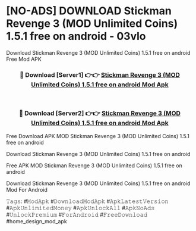 # [NO-ADS] DOWNLOAD Stickman Revenge 3 (MOD Unlimited Coins) 1.5.1 free on android - 03vlo
Download Stickman Revenge 3 (MOD Unlimited Coins) 1.5.1 free on android Free Mod APK

<div align="center">
<h3>🔴 Download [Server1] 👉👉 <a href="https://apk-comot.site?title=Stickman_Revenge_3_(MOD_Unlimited_Coins)_1.5.1_free_on_android">Stickman Revenge 3 (MOD Unlimited Coins) 1.5.1 free on android Mod Apk</a></h3><br>

<h3>🔴 Download [Server2] 👉👉 <a href="https://apk-comot.site?title=Stickman_Revenge_3_(MOD_Unlimited_Coins)_1.5.1_free_on_android">Stickman Revenge 3 (MOD Unlimited Coins) 1.5.1 free on android Mod Apk</a></h3>
</div>


Free Download APK MOD Stickman Revenge 3 (MOD Unlimited Coins) 1.5.1 free on android

Download Stickman Revenge 3 (MOD Unlimited Coins) 1.5.1 free on android 

Free APK MOD Stickman Revenge 3 (MOD Unlimited Coins) 1.5.1 free on android 

Download Stickman Revenge 3 (MOD Unlimited Coins) 1.5.1 free on android Mod For Android

𝚃𝚊𝚐𝚜: #𝙼𝚘𝚍𝙰𝚙𝚔 #𝙳𝚘𝚠𝚗𝚕𝚘𝚊𝚍𝙼𝚘𝚍𝙰𝚙𝚔 #𝙰𝚙𝚔𝙻𝚊𝚝𝚎𝚜𝚝𝚅𝚎𝚛𝚜𝚒𝚘𝚗 #𝙰𝚙𝚔𝚄𝚗𝚕𝚒𝚖𝚒𝚝𝚎𝚍𝙼𝚘𝚗𝚎𝚢 #𝙰𝚙𝚔𝚄𝚗𝚕𝚘𝚌𝚔𝙰𝚕𝚕 #𝙰𝚙𝚔𝙽𝚘𝙰𝚍𝚜 #𝚄𝚗𝚕𝚘𝚌𝚔𝙿𝚛𝚎𝚖𝚒𝚞𝚖 #𝙵𝚘𝚛𝙰𝚗𝚍𝚛𝚘𝚒𝚍 #𝙵𝚛𝚎𝚎𝙳𝚘𝚠𝚗𝚕𝚘𝚊𝚍 #home_design_mod_apk